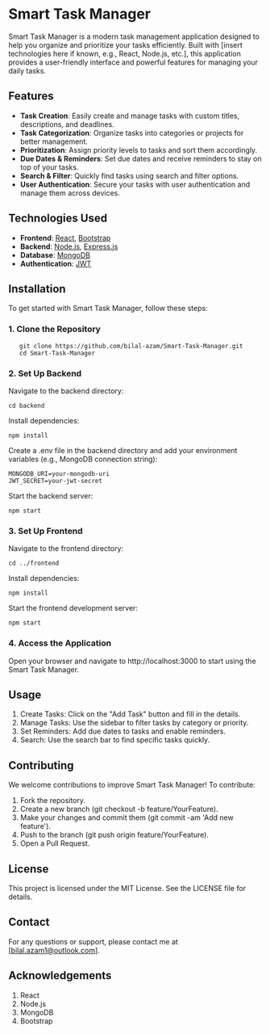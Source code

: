 # Smart Task Manager

Smart Task Manager is a modern task management application designed to help you organize and prioritize your tasks efficiently. Built with [insert technologies here if known, e.g., React, Node.js, etc.], this application provides a user-friendly interface and powerful features for managing your daily tasks.

## Features

- **Task Creation**: Easily create and manage tasks with custom titles, descriptions, and deadlines.
- **Task Categorization**: Organize tasks into categories or projects for better management.
- **Prioritization**: Assign priority levels to tasks and sort them accordingly.
- **Due Dates & Reminders**: Set due dates and receive reminders to stay on top of your tasks.
- **Search & Filter**: Quickly find tasks using search and filter options.
- **User Authentication**: Secure your tasks with user authentication and manage them across devices.

## Technologies Used

- **Frontend**: [React](https://reactjs.org/), [Bootstrap](https://getbootstrap.com/)
- **Backend**: [Node.js](https://nodejs.org/), [Express.js](https://expressjs.com/)
- **Database**: [MongoDB](https://www.mongodb.com/)
- **Authentication**: [JWT](https://jwt.io/)

## Installation

To get started with Smart Task Manager, follow these steps:

### 1. **Clone the Repository**

```
   git clone https://github.com/bilal-azam/Smart-Task-Manager.git
   cd Smart-Task-Manager
```

### 2. Set Up Backend
Navigate to the backend directory:
```
cd backend
```
Install dependencies:
```
npm install
```
Create a .env file in the backend directory and add your environment variables (e.g., MongoDB connection string):
```
MONGODB_URI=your-mongodb-uri
JWT_SECRET=your-jwt-secret
```
Start the backend server:
```
npm start
```

### 3. Set Up Frontend
Navigate to the frontend directory:
```
cd ../frontend
```
Install dependencies:
```
npm install
```
Start the frontend development server:
```
npm start
```

### 4. Access the Application
Open your browser and navigate to http://localhost:3000 to start using the Smart Task Manager.

## Usage
1. Create Tasks: Click on the "Add Task" button and fill in the details.
2. Manage Tasks: Use the sidebar to filter tasks by category or priority.
3. Set Reminders: Add due dates to tasks and enable reminders.
4. Search: Use the search bar to find specific tasks quickly.

## Contributing
We welcome contributions to improve Smart Task Manager! To contribute:
1. Fork the repository.
2. Create a new branch (git checkout -b feature/YourFeature).
3. Make your changes and commit them (git commit -am 'Add new feature').
4. Push to the branch (git push origin feature/YourFeature).
5. Open a Pull Request.

## License
This project is licensed under the MIT License. See the LICENSE file for details.

## Contact
For any questions or support, please contact me at [bilal.azam1@outlook.com].

## Acknowledgements
1. React
2. Node.js
3. MongoDB
4. Bootstrap
